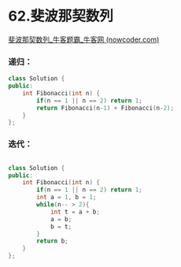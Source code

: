 # 62.斐波那契数列

[斐波那契数列_牛客题霸_牛客网 (nowcoder.com)](https://www.nowcoder.com/practice/c6c7742f5ba7442aada113136ddea0c3?tpId=295&tags=&title=&difficulty=0&judgeStatus=0&rp=0&sourceUrl=%2Fexam%2Foj%3Fpage%3D1%26tab%3D%E7%AE%97%E6%B3%95%E7%AF%87%26topicId%3D295)



### 递归：

```c++
class Solution {
public:
    int Fibonacci(int n) {
        if(n == 1 || n == 2) return 1;
        return Fibonacci(n-1) + Fibonacci(n-2);
    }
};

```



### 迭代：

```c++

class Solution {
public:
    int Fibonacci(int n) {
        if(n == 1 || n == 2) return 1;
        int a = 1, b = 1;
        while(n-- > 2){
            int t = a + b;
            a = b;
            b = t;
        }
        return b;
    }
};


```
